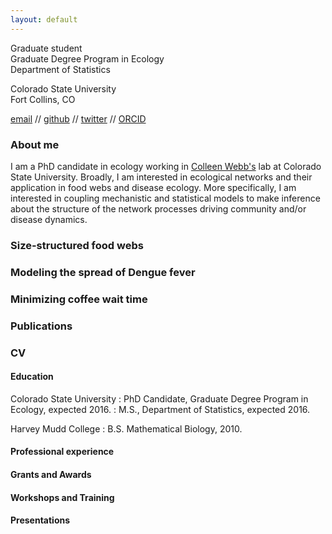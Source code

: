 ```yaml
---
layout: default
---
```


Graduate student  
Graduate Degree Program in Ecology  
Department of Statistics

Colorado State University  
Fort Collins, CO  

[email](mailto:clint.leach@gmail.com) // [github](http://github.com/clint-leach) // [twitter](http://twitter.com/clintBleach) // [ORCID](http://orcid.org/0000-0003-4280-0375)

### About me

I am a PhD candidate in ecology working in [Colleen Webb's](http://rydberg.biology.colostate.edu/ctwebb/) lab at Colorado State University. Broadly, I am interested in ecological networks and their application in food webs and disease ecology.  More specifically, I am interested in coupling mechanistic and statistical models to make inference about the structure of the network processes driving community and/or disease dynamics.

### Size-structured food webs

### Modeling the spread of Dengue fever

### Minimizing coffee wait time

### Publications

### CV

#### Education

Colorado State University
  : PhD Candidate, Graduate Degree Program in Ecology, expected 2016.
  : M.S., Department of Statistics, expected 2016.

Harvey Mudd College
  : B.S. Mathematical Biology, 2010.

#### Professional experience


#### Grants and Awards


#### Workshops and Training


#### Presentations
